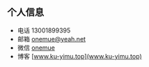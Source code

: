 ## 个人信息
- 电话 13001899395
- 邮箱 onemue@yeah.net
- 微信 [onemue](https://raw.githubusercontent.com/onemue/onemue.Github.com/master/h1vvjlwk.bmp)
- 博客 [www.ku-yimu.top](www.ku-yimu.top)
